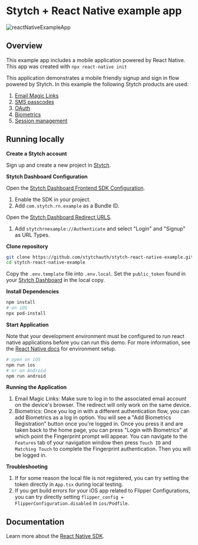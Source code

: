 # Stytch + React Native example app

![reactNativeExampleApp](https://user-images.githubusercontent.com/100632220/169424762-67caa828-2b05-43f7-9055-067014676316.png)

## Overview

This example app includes a mobile application powered by React Native. This app was created with `npx react-native init`

This application demonstrates a mobile friendly signup and sign in flow powered by Stytch. In this example the following Stytch products are used:

1. [Email Magic Links](https://stytch.com/products/email-magic-links)
2. [SMS passcodes](https://stytch.com/products/sms-passcodes)
3. [OAuth](https://stytch.com/products/oauth)
4. [Biometrics](https://stytch.com/products/mobile-biometrics)
5. [Session management](https://stytch.com/products/session-management)

## Running locally

**Create a Stytch account**

Sign up and create a new project in [Stytch](https://stytch.com).

**Stytch Dashboard Configuration**

Open the [Stytch Dashboard Frontend SDK Configuration](https://stytch.com/dashboard/sdk-configuration).

1. Enable the SDK in your project.
2. Add `com.stytch.rn.example` as a Bundle ID.

Open the [Stytch Dashboard Redirect URLS](https://stytch.com/dashboard/redirect-urls).
1. Add `stytchrnexample://Authenticate` and select "Login" and "Signup" as URL Types.   

**Clone repository**

```bash
git clone https://github.com/stytchauth/stytch-react-native-example.git
cd stytch-react-native-example
```

Copy the `.env.template` file into `.env.local`. Set the `public_token` found in your [Stytch Dashboard](https://stytch.com/dashboard/api-keys) in the local copy.

**Install Dependencies**

```bash
npm install
# on iOS
npx pod-install
```

**Start Application**

Note that your development environment must be configured to run react native applications before you can run this demo. For more information, see the [React Native docs](https://reactnative.dev/docs/environment-setup) for environment setup.

```bash
# open on iOS
npm run ios
# or on Android
npm run android
```

**Running the Application**
1. Email Magic Links: Make sure to log in to the associated email account on the device's browser. The redirect will only work on the same device.
2. Biometrics: Once you log in with a different authentication flow, you can add Biometrics as a log in option. You will see a "Add Biometrics Registration" button once you're logged in. Once you press it and are taken back to the home page, you can press "Login with Biometrics" at which point the Fingerprint prompt will appear. You can navigate to the `Features` tab of your navigation window then press `Touch ID` and `Matching Touch` to complete the Fingerprint authentication. Then you will be logged in.

**Troubleshooting**
1. If for some reason the local file is not registered, you can try setting the token directly in `App.tsx` during local testing.
2. If you get build errors for your iOS app related to Flipper Configurations, you can try directly setting `flipper_config = FlipperConfiguration.disabled` in `ios/Podfile`. 

## Documentation

Learn more about the [React Native SDK](https://stytch.com/docs/sdks/react-native-sdk).
